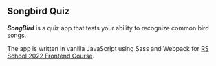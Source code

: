 ## Songbird Quiz

**_SongBird_** is a quiz app that tests your ability to recognize common bird songs.

The app is written in vanilla JavaScript using Sass and Webpack for [RS School 2022 Frontend Course](https://rs.school/).
